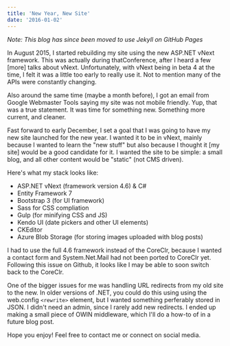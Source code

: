 ```yaml
---
title: 'New Year, New Site'
date: '2016-01-02'
---
```


_Note: This blog has since been moved to use Jekyll on GitHub Pages_

In August 2015, I started rebuilding my site using the new ASP.NET vNext framework.  This was actually during thatConference, after I heard a few [more] talks about vNext.  Unfortunately, with vNext being in beta 4 at the time, I felt it was a little too early to really use it.  Not to mention many of the APIs were constantly changing.

Also around the same time (maybe a month before), I got an email from Google Webmaster Tools saying my site was not mobile friendly.  Yup, that was a true statement.  It was time for something new.  Something more current, and cleaner.

Fast forward to early December, I set a goal that I was going to have my new site launched for the new year.  I wanted it to be in vNext, mainly because I wanted to learn the "new stuff" but also because I thought it [my site] would be a good candidate for it.  I wanted the site to be simple: a small blog, and all other content would be "static" (not CMS driven).

Here's what my stack looks like:

- ASP.NET vNext (framework version 4.6) & C#
- Entity Framework 7
- Bootstrap 3 (for UI framework)
- Sass for CSS compliation
- Gulp (for minifying CSS and JS)
- Kendo UI (date pickers and other UI elements)
- CKEditor
- Azure Blob Storage (for storing images uploaded with blog posts)

I had to use the full 4.6 framework instead of the CoreClr, because I wanted a contact form and System.Net.Mail had not been ported to CoreClr yet.   Following this issue on Github, it looks like I may be able to soon switch back to the CoreClr.

One of the bigger issues for me was handling URL redirects from my old site to the new.  In older versions of .NET, you could do this using using the web.config `<rewrite>` element, but I wanted something perferably stored in JSON.  I didn't need an admin, since I rarely add new redirects.  I ended up making a small piece of OWIN middleware, which I'll do a how-to of in a future blog post.

Hope you enjoy!  Feel free to contact me or connect on social media.
